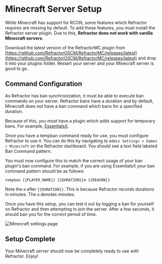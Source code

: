 # Minecraft Server Setup

While Minecraft has support for RCON, some features which Refractor requires are missing by default. To add these features, you must install the Refractor server plugin. Due to this, **Refractor does not work with vanilla Minecraft servers**.

Download the latest version of the RefractorMC plugin from [https://github.com/RefractorGSCM/RefractorMC/releases/latest](https://github.com/RefractorGSCM/RefractorMC/releases/latest) and drop it into your plugins folder. Restart your server and your Minecraft server is good to go.

## Command Configuration

As Refractor has ban synchronization, it must be able to execute ban commands on your server. Refractor bans have a duration and by default, Minecraft does not have a ban command which bans for a specified duration.

Because of this, you must have a plugin which adds support for temporary bans. For example, [EssentialsX](https://www.spigotmc.org/resources/essentialsx.9089).

Once you have a tempban command ready for use, you must configure Refractor to use it. You can do this by navigating to `Admin Settings > Games > Minecraft` on the Refractor dashboard. You should see a text field labeled Ban Command pattern.

You must now configure this to match the correct usage of your ban plugin's ban command. For example, if you are using EssentialsX your ban command pattern should be as follows:

```
tempban {{PLAYER_NAME}} {{DURATION}}m {{REASON}}
```

Note the `m` after `{{DURATION}}`. This is because Refractor records durations in minutes. The `m` denotes minutes.

Once you have this setup, you can test it out by logging a ban for yourself on Refractor and then attempting to join the server. After a few seconds, it should ban you for the correct period of time.

![Minecraft settings page](/images/minecraft_settings.png)

## Setup Complete

Your Minecraft server should now be completely ready to use with Refractor. Enjoy!
